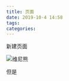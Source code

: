 ```yaml
---
title: 页面
date: 2019-10-4 14:58
tags: 
categories: 
---
```


新建页面

<!-- more -->


![维尼熊](/media/15701725188681.jpg)


但是